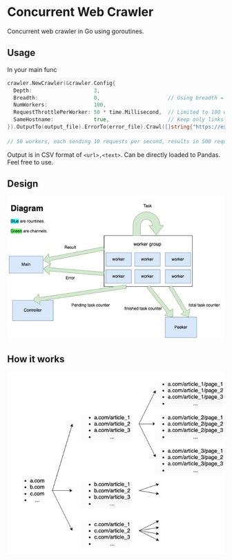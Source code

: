 # Concurrent Web Crawler

Concurrent web crawler in Go using goroutines.

## Usage

In your main func

```go
crawler.NewCrawler(&crawler.Config{
  Depth:                    3,
  Breadth:                  0,                      // Using breadth = 0 to get all links on a page.
  NumWorkers:               100,
  RequestThrottlePerWorker: 50 * time.Millisecond,  // Limited to 100 workers * (1000 / 50) = 2000 requests per second.
  SameHostname:             true,                   // Keep only links from the same hostname.
}).OutputTo(output_file).ErrorTo(error_file).Crawl([]string{"https://example.com"})

// 50 workers, each sending 10 requests per second, results in 500 requests per second.
```

Output is in CSV format of `<url>,<text>`. Can be directly loaded to Pandas. Feel free to use.

## Design

![design](/graphes/design.jpg)

## How it works

![diagram](/graphes/diagram.jpg)
